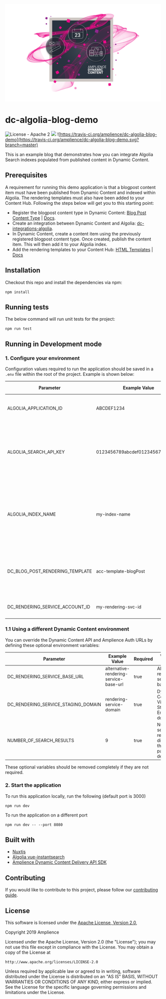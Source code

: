 [![Amplience Dynamic Content](media/header.png)](https://amplience.com/dynamic-content)

# dc-algolia-blog-demo

![License - Apache 2](https://img.shields.io/badge/license-Apache%202-blue.svg)
![](https://img.shields.io/badge/node-v8%2B-blue.svg)
![https://travis-ci.org/amplience/dc-algolia-blog-demo](https://travis-ci.org/amplience/dc-algolia-blog-demo.svg?branch=master)

This is an example blog that demonstrates how you can integrate Algolia Search indexes populated from published content in Dynamic Content.

## Prerequisites

A requirement for running this demo application is that a blogpost content item must have been published from Dynamic Content and indexed within Algolia. The rendering templates must also have been added to your Content Hub. Following the steps below will get you to this starting point:

- Register the blogpost content type in Dynamic Content: [Blog Post Content Type](https://github.com/amplience/dc-accelerators-content-rendering-service/blob/master/dist/contentTypes/blogpost.json) | [Docs](https://github.com/amplience/dc-accelerators-content-rendering-service/blob/master/docs/CONFIGURE-DYNAMIC-CONTENT.md#content-types).
- Create an integration between Dynamic Content and Algolia: [dc-integrations-algolia](https://github.com/amplience/dc-integrations-algolia).
- In Dynamic Content, create a content item using the previously registered blogpost content type. Once created, publish the content item. This will then add it to your Algolia index.
- Add the rendering templates to your Content Hub: [HTML Templates](https://github.com/amplience/dc-accelerators-content-rendering-service/tree/master/dist/templates) | [Docs](https://github.com/amplience/dc-accelerators-content-rendering-service/blob/master/docs/CONFIGURE-DYNAMIC-CONTENT.md#content-rendering-templates)

## Installation

Checkout this repo and install the dependencies via npm:

```
npm install
```

## Running tests

The below command will run unit tests for the project:

```
npm run test
```

## Running in Development mode

### 1. Configure your environment

Configuration values required to run the application should be saved in a `.env` file within the root of the project. Example is shown below:

| Parameter                       | Example Value                    | Required | Where to find it                                                                                                                     |
| ------------------------------- | -------------------------------- | -------- | ------------------------------------------------------------------------------------------------------------------------------------ |
| ALGOLIA_APPLICATION_ID          | ABCDEF1234                       | true     | Taken from the 'API Keys' page on the Algolia site.                                                                                  |
| ALGOLIA_SEARCH_API_KEY          | 0123456789abcdef0123456789abcdef | true     | Taken from the 'API Keys' page on the Algolia site. This needs to be the Write or Admin key, not the Search key.                     |
| ALGOLIA_INDEX_NAME              | my-index-name                    | true     | You can use an existing Algolia index name, or you can use a new name here and it will be created automatically if it doesn't exist. |
| DC_BLOG_POST_RENDERING_TEMPLATE | acc-template-blogPost            | true     | The name of your rendering template uploaded to DAM (without the file extension)                                                     |
| DC_RENDERING_SERVICE_ACCOUNT_ID | my-rendering-svc-id              | true     | Taken from your hub's publishing settings                                                                                            |

### 1.1 Using a different Dynamic Content environment

You can override the Dynamic Content API and Amplience Auth URLs by defining these optional environment variables:

| Parameter                           | Example Value                          | Required | Where to find it                                                     |
| ----------------------------------- | -------------------------------------- | -------- | -------------------------------------------------------------------- |
| DC_RENDERING_SERVICE_BASE_URL       | alternative-rendering-service-base-url | true     | Alternative rendering service base url                               |
| DC_RENDERING_SERVICE_STAGING_DOMAIN | rendering-service-domain               | true     | Dynamic Content Virtual Staging Environment domain                   |
| NUMBER_OF_SEARCH_RESULTS            | 9                                      | true     | Number of search results to display on the landing page: default = 9 |

These optional variables should be removed completely if they are not required.

### 2. Start the application

To run this application locally, run the following (default port is 3000)

```
npm run dev
```

To run the application on a different port

```
npm run dev -- --port 8080
```

## Built with

- [Nuxtjs](https://nuxtjs.org/)
- [Algolia vue-instantsearch](https://github.com/algolia/vue-instantsearch)
- [Amplience Dynamic Content Delivery API SDK](https://github.com/amplience/dc-delivery-sdk-js)

## Contributing

If you would like to contribute to this project, please follow our [contributing guide](./CONTRIBUTING.md).

## License

This software is licensed under the [Apache License, Version 2.0](http://www.apache.org/licenses/LICENSE-2.0),

Copyright 2019 Amplience

Licensed under the Apache License, Version 2.0 (the "License");
you may not use this file except in compliance with the License.
You may obtain a copy of the License at

    http://www.apache.org/licenses/LICENSE-2.0

Unless required by applicable law or agreed to in writing, software
distributed under the License is distributed on an "AS IS" BASIS,
WITHOUT WARRANTIES OR CONDITIONS OF ANY KIND, either express or implied.
See the License for the specific language governing permissions and
limitations under the License.
